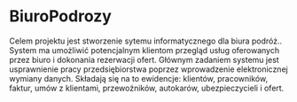 # BiuroPodrozy

Celem projektu jest stworzenie sytemu informatycznego dla biura podróż.. System ma
umożliwić potencjalnym klientom przegląd usług oferowanych przez biuro i dokonania
rezerwacji ofert. Głównym zadaniem systemu jest usprawnienie pracy przedsiębiorstwa
poprzez wprowadzenie elektronicznej wymiany danych. Składają się na to ewidencje:
klientów, pracowników, faktur, umów z klientami, przewoźników, autokarów, ubezpieczycieli i
ofert.
